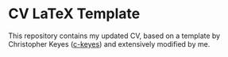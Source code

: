 # CV LaTeX Template

This repository contains my updated CV, based on a template by Christopher Keyes ([c-keyes](https://github.com/c-keyes)) and extensively modified by me.
